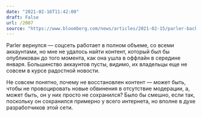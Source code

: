 ```yaml
---
date: "2021-02-16T11:42:00"
draft: False
url: /2007
source: "https://www.bloomberg.com/news/articles/2021-02-15/parler-back-online-after-getting-boot-from-amazon-over-riot"
---
```


Parler вернулся — соцсеть работает в полном объеме, со всеми аккаунтами, но мне не удалось найти контент, который был бы опубликован до того момента, как она ушла в оффлайн в середине января. Большинство аккаунтов пусты, видимо, их владельцы еще не совсем в курсе радостной новости.

Не совсем понятно, почему не восстановлен контент — может быть, чтобы не провоцировать новые обвинения в отсутствие модерации, а, может быть, он у них просто не сохранился? Было бы смешно, если так, поскольку он сохранился примерно у всего интернета, но вполне в духе разработчиков этой сети.
